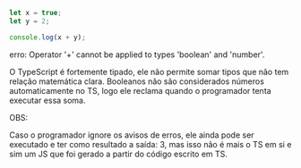 ```TypeScript
let x = true;
let y = 2;

console.log(x + y);
```

erro: Operator '+' cannot be applied to types 'boolean' and 'number'.

O TypeScript é fortemente tipado, ele não permite somar tipos que não tem
relação matemática clara.
Booleanos não são considerados números automaticamente no TS, logo ele reclama
quando o programador tenta executar essa soma.

OBS: 

Caso o programador ignore os avisos de erros, ele ainda pode ser executado
e ter como resultado a saída: 3, mas isso não é mais o TS em si e sim um JS que foi gerado
a partir do código escrito em TS.


